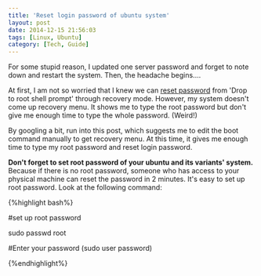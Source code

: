 ```yaml
---
title: 'Reset login password of ubuntu system'
layout: post
date: 2014-12-15 21:56:03
tags: [Linux, Ubuntu]
category: [Tech, Guide]
---
```


For some stupid reason, I updated one server password and forget to note down and restart the system. Then, the headache begins....

At first, I am not so worried that I knew we can <a href="http://www.ubuntulinuxguide.com/reset-root-password-ubuntu/">reset password</a> from 'Drop to root shell prompt' through recovery mode. However, my system doesn't come up recovery menu. It shows me to type the root password but don't give me enough time to type the whole password. (Weird!)

By googling a bit, run into this <a hre="http://askubuntu.com/questions/326528/how-to-boot-to-the-recovery-mode-if-it-is-not-listed-in-grub#326553">post</a>, which suggests me to edit the boot command manually to get recovery menu. At this time, it gives me enough time to type my root password and reset login password. 

**Don't forget to set root password of your ubuntu and its variants' system.** Because if there is no root password, someone who has access to your physical machine can reset the password in 2 minutes. It's easy to set up root password. Look at the following command:

{%highlight bash%}

#set up root password

sudo passwd root

#Enter your password (sudo user password)

{%endhighlight%}
